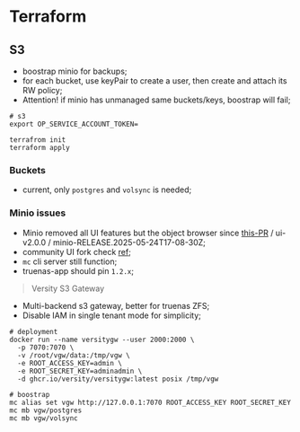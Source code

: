 # Terraform

## S3

- boostrap minio for backups;
- for each bucket, use keyPair to create a user, then create and attach its RW policy;
- Attention! if minio has unmanaged same buckets/keys, boostrap will fail;

```shell
# s3
export OP_SERVICE_ACCOUNT_TOKEN=

terrafrom init
terraform apply
```

### Buckets

- current, only `postgres` and `volsync` is needed;

### Minio issues

- Minio removed all UI features but the object browser since [this-PR](https://github.com/minio/object-browser/pull/3509#event-17821738077) / ui-v2.0.0 / minio-RELEASE.2025-05-24T17-08-30Z;
- community UI fork check [ref](https://github.com/OpenMaxIO/openmaxio-object-browser);
- `mc` cli server still function;
- truenas-app should pin `1.2.x`;

> Versity S3 Gateway

- Multi-backend s3 gateway, better for truenas ZFS;
- Disable IAM in single tenant mode for simplicity;

```shell
# deployment
docker run --name versitygw --user 2000:2000 \
  -p 7070:7070 \
  -v /root/vgw/data:/tmp/vgw \
  -e ROOT_ACCESS_KEY=admin \
  -e ROOT_SECRET_KEY=adminadmin \
  -d ghcr.io/versity/versitygw:latest posix /tmp/vgw

# boostrap
mc alias set vgw http://127.0.0.1:7070 ROOT_ACCESS_KEY ROOT_SECRET_KEY
mc mb vgw/postgres
mc mb vgw/volsync
```
